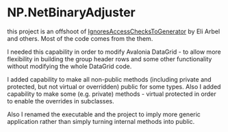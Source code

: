 # NP.NetBinaryAdjuster
this project is an offshoot of [IgnoresAccessChecksToGenerator](https://github.com/aelij/IgnoresAccessChecksToGenerator) by Eli Arbel and others. Most of the code comes from the them. 

I needed this capability in order to modify Avalonia DataGrid - to allow more flexibility in building the group header rows and some other functionality without modifying the whole DataGrid code.

I added capability to make all non-public methods (including private and protected, but not virtual or overridden) public for some types.
Also I added capability to make some (e.g. private) methods - virtual protected in order to enable the overrides in subclasses. 

Also I renamed the executable and the project to imply more generic application rather than simply turning internal methods into public. 

